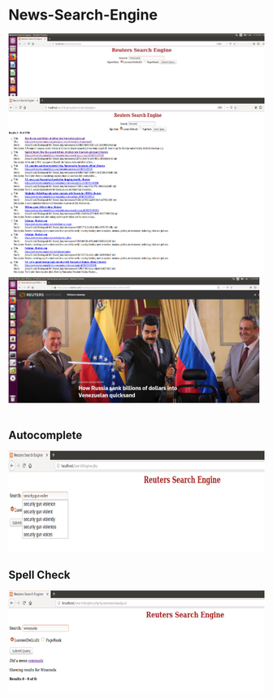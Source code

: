 # News-Search-Engine

<img src="https://github.com/shakshi/News-Search-Engine/blob/master/screenshots/r1.png"  >
<br />

<img src="https://github.com/shakshi/News-Search-Engine/blob/master/screenshots/r2.png"  height="350">

<img src="https://github.com/shakshi/News-Search-Engine/blob/master/screenshots/r3.png"  height="250" >
<br />
<br />

## Autocomplete
<img src="https://github.com/shakshi/News-Search-Engine/blob/master/screenshots/autocomplete.png" height="200" >
<br />

## Spell Check
<img src="https://github.com/shakshi/News-Search-Engine/blob/master/screenshots/spellcheck.png" height="200" >
<br />
